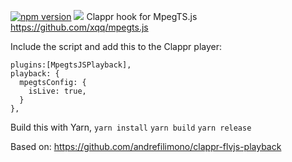 [![npm version](https://badge.fury.io/js/clappr-mpegts-playback.svg)](https://badge.fury.io/js/clappr-mpegts-playback)
[![](https://data.jsdelivr.com/v1/package/npm/clappr-mpegts-playback/badge)](https://www.jsdelivr.com/package/npm/clappr-mpegts-playback)
Clappr hook for MpegTS.js
https://github.com/xqq/mpegts.js

Include the script and add this to the Clappr player:
```
plugins:[MpegtsJSPlayback],
playback: {
  mpegtsConfig: {
    isLive: true,
  }
},
```
Build this with Yarn,
`yarn install`
`yarn build`
`yarn release`

Based on: https://github.com/andrefilimono/clappr-flvjs-playback
